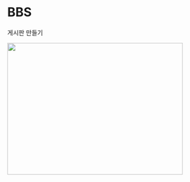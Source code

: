 # BBS
게시판 만들기 

<img src="https://user-images.githubusercontent.com/54517519/153999100-688903f2-4b2e-43a8-bc20-d6beee09775e.png" width="400" height="300">
